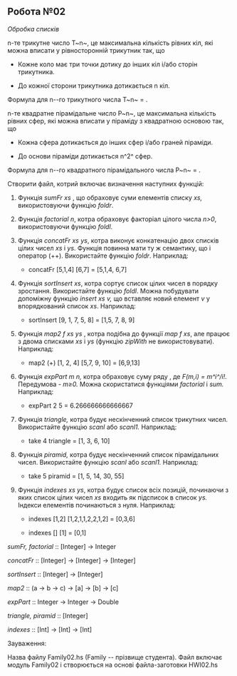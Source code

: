Робота №02
----------

*Обробка списків*

n-те трикутне число T~n~, це максимальна кількість рівних кіл, які можна
вписати у рівносторонній трикутник так, що

-   Кожне коло має три точки дотику до інших кіл і/або сторін
    трикутника.

-   До кожної сторони трикутника дотикається n кіл.

Формула для n--го трикутного числа T~n~ = .

n-те квадратне пірамідальне число P~n~, це максимальна кількість рівних
сфер, які можна вписати у піраміду з квадратною основою так, що

-   Кожна сфера дотикається до інших сфер і/або граней піраміди.

-   До основи піраміди дотикається n^2^ сфер.

Формула для n--го квадратного пірамідального числа P~n~ = .

Створити файл, котрий включає визначення наступних функцій:

1.  Функція *sumFr xs* , що обраховує суми елементів списку *xs,*
    використовуючи функцію *foldr*.

2.  Функція *factorial n*, котра обраховує факторіал цілого числа
    *n\>0*, використовуючи функцію *foldl*.

3.  Функція *concatFr xs ys*, котра виконує конкатенацію двох списків
    цілих чисел *xs* і *ys*. Функція повинна мати ту ж семантику, що і
    оператор (++). Використайте функцію *foldr*. Наприклад:

    -   concatFr \[5,1,4\] \[6,7\] = \[5,1,4, 6,7\]

4.  Функція *sortInsert xs*, котра сортує список цілих чисел в порядку
    зростання. Використайте функцію *foldl*. Можна побудувати допоміжну
    функцію *insert xs v,* що вставляє новий елемент *v* у впорядкований
    список *xs*. Наприклад:

    -   sortInsert \[9, 1, 7, 5, 8\] = \[1,5, 7, 8, 9\]

5.  Функція *map2 f xs ys* , котра подібна до функції *map f xs*, але
    працює з двома списками *xs* i *ys* (функцію *zipWith* не
    використовувати). Наприклад:

    -   map2 (+) \[1, 2, 4\] \[5,7, 9, 10\] = \[6,9,13\]

6.  Функція *expPart m n,* котра обраховує суму ряду , де *F(m,i) =
    m^i^/i!.* Передумова - *m≥0.* Можна скористатися функціями
    *factorial* і *sum.* Наприклад:

    -   expPart 2 5 = 6.266666666666667

7.  Функція *triangle,* котра будує нескінченний список трикутних чисел.
    Використайте функцію *scanl* або *scanl1.* Наприклад:

    -   take 4 triangle = \[1, 3, 6, 10\]

8.  Функція *piramid,* котра будує нескінченний список пірамідальних
    чисел. Використайте функцію *scanl* або *scanl1.* Наприклад:

    -   take 5 piramid = \[1, 5, 14, 30, 55\]

9.  Функція *indexes xs ys*, котра будує список всіх позицій, починаючи
    з яких список цілих чисел *xs* входить як підсписок в список *ys.*
    Індекси елементів починаються з нуля. Наприклад:

    -   indexes \[1,2\] \[1,2,1,1,2,2,1,2\] = \[0,3,6\]

    -   indexes \[\] \[1\] = \[0,1\]

*sumFr,* *factorial* :: \[Integer\] -\> Integer

*concatFr* :: \[Integer\] -\> \[Integer\] -\> \[Integer\]

*sortInsert* :: \[Integer\] -\> \[Integer\]

*map2* :: (a -\> b -\> c) -\> \[a\] -\> \[b\] -\> \[c\]

*expPart* :: Integer -\> Integer -\> Double

*triangle, piramid* :: \[Integer\]

*indexes* :: \[Int\] -\> \[Int\] -\> \[Int\]

Зауваження:

Назва файлу Family02.hs (Family -- прізвище студента). Файл включає
модуль Family02 і створюється на основі файла-заготовки HWI02.hs
